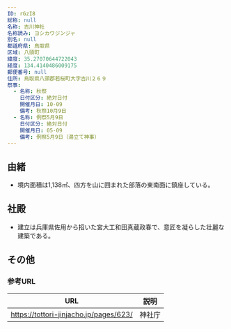 ```yaml
---
ID: rGzI8
総称: null
名称: 吉川神社
名称読み: ヨシカワジンジャ
別名: null
都道府県: 鳥取県
区域: 八頭町
緯度: 35.27070644722043
経度: 134.4140486009175
郵便番号: null
住所: 鳥取県八頭郡若桜町大字吉川２６９
祭事:
  - 名称: 秋祭
    日付区分: 絶対日付
    開催月日: 10-09
    備考: 秋祭10月9日
  - 名称: 例祭5月9日
    日付区分: 絶対日付
    開催月日: 05-09
    備考: 例祭5月9日（湯立て神事）
---
```


## 由緒

- 境内面積は1,138㎡、四方を山に囲まれた部落の東南面に鎮座している。

## 社殿

- 建立は兵庫県佐用から招いた宮大工和田真蔵政春で、意匠を凝らした壮麗な建築である。

## その他

### 参考URL

| URL                                    | 説明   |
| -------------------------------------- | ------ |
| https://tottori-jinjacho.jp/pages/623/ | 神社庁 |
